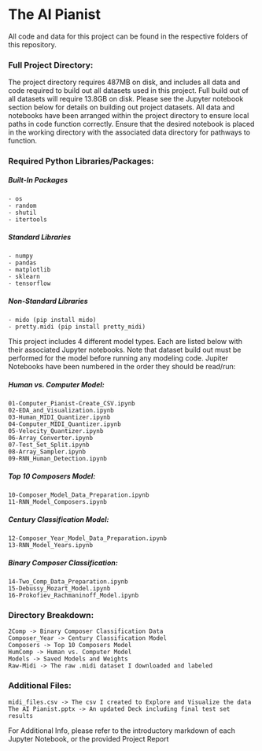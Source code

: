 # The AI Pianist

All code and data for this project can be found in the respective folders of this repository. 

### Full Project Directory:

The project directory requires 487MB on disk, and includes all data and code required to build out all datasets used in this project. Full build out of all datasets will require 13.8GB on disk. Please see the Jupyter notebook section below for details on building out project datasets. All data and notebooks have been arranged within the project directory to ensure local paths in code function correctly. Ensure that the desired notebook is placed in the working directory with the associated data directory for pathways to function.


### Required Python Libraries/Packages:

##### Built-In Packages

    - os
    - random
    - shutil
    - itertools

##### Standard Libraries

    - numpy
    - pandas
    - matplotlib
    - sklearn
    - tensorflow

##### Non-Standard Libraries

    - mido (pip install mido)
    - pretty.midi (pip install pretty_midi)

This project includes 4 different model types. Each are listed below with their associated Jupyter notebooks. Note that dataset build out must be performed for the model before running any modeling code. Jupiter Notebooks have been numbered in the order they should be read/run:

##### Human vs. Computer Model:

    01-Computer_Pianist-Create_CSV.ipynb
    02-EDA_and_Visualization.ipynb
    03-Human_MIDI_Quantizer.ipynb
    04-Computer_MIDI_Quantizer.ipynb
    05-Velocity_Quantizer.ipynb
    06-Array_Converter.ipynb
    07-Test_Set_Split.ipynb
    08-Array_Sampler.ipynb
    09-RNN_Human_Detection.ipynb

##### Top 10 Composers Model:

    10-Composer_Model_Data_Preparation.ipynb
    11-RNN_Model_Composers.ipynb

##### Century Classification Model:

    12-Composer_Year_Model_Data_Preparation.ipynb
    13-RNN_Model_Years.ipynb

##### Binary Composer Classification:

    14-Two_Comp_Data_Preparation.ipynb
    15-Debussy_Mozart_Model.ipynb
    16-Prokofiev_Rachmaninoff_Model.ipynb

### Directory Breakdown:

    2Comp -> Binary Composer Classification Data
    Composer_Year -> Century Classification Model
    Composers -> Top 10 Composers Model
    HumComp -> Human vs. Computer Model
    Models -> Saved Models and Weights
    Raw-Midi -> The raw .midi dataset I downloaded and labeled

### Additional Files:

    midi_files.csv -> The csv I created to Explore and Visualize the data
    The AI Pianist.pptx -> An updated Deck including final test set results

For Additional Info, please refer to the introductory markdown of each Jupyter Notebook, or the provided Project Report
